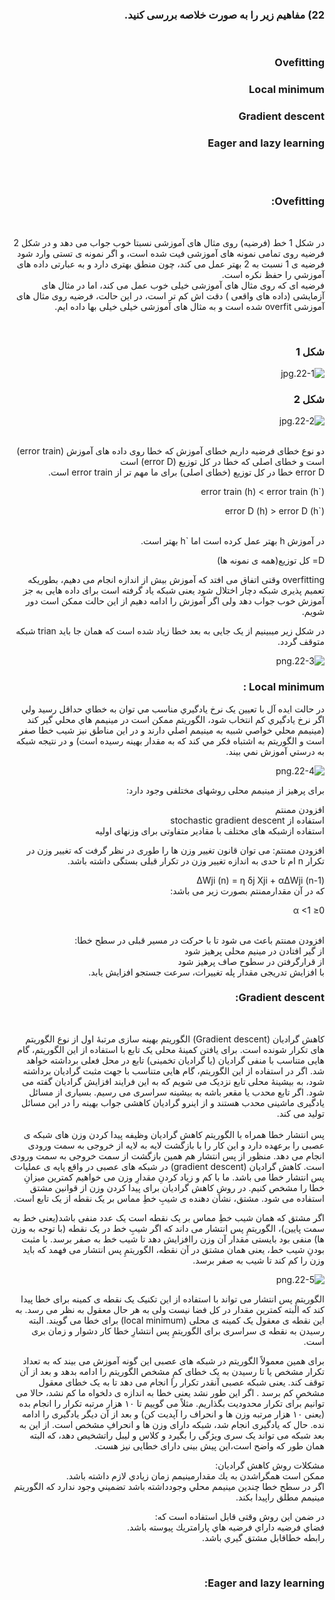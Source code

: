 

<div dir="rtl">
  
  ### 22) مفاهیم زیر را به صورت خلاصه بررسی کنید.
  <br/>
  
  ### Ovefitting
  ### Local minimum
  ### Gradient descent
  ### Eager and lazy learning
  <br/><br/>
  
  ### Ovefitting:
  <br/>
  
  در شکل 1 خط (فرضیه) روی مثال های آموزشی نسبتا خوب جواب می دهد و
  در شکل 2 فرضیه روی تمامی نمونه های آموزشی فیت شده است، و اگر نمونه ی تستی وارد شود فرضیه ی 1  نسبت به 2 بهتر عمل می کند، چون منطق بهتری دارد و به عبارتی داده های 
   آموزشي را حفظ نکره است. 
   <br/>
  فرضیه ای که روی مثال های آموزشی خیلی خوب عمل می کند، اما در مثال های آزمایشی (داده های واقعی ) دقت اش کم تر است، 
  در اين حالت، فرضیه روی مثال های آموزشی overfit شده است
  و به مثال های آموزشی خیلی خیلی بها داده ايم.
 
  <br/>
  
  ### شکل 1
  
  ![22-1.jpg](https://github.com/semnan-university-ai/machine-learning-class/blob/main/excersiecs/smahdimoghaddasi/EXC%20(22)/22-1.jpg)
       
  ### شکل 2
  
   ![22-2.jpg](https://github.com/semnan-university-ai/machine-learning-class/blob/main/excersiecs/smahdimoghaddasi/EXC%20(22)/22-2.jpg) 
    
   <br/>
  
   <div dir="rtl">
   دو نوع خطای فرضیه داریم خطای آموزش که خطا روی داده های آموزش (error train) است و خطای اصلی که خطا در کل توزیع (error D) است 
    <br/>  
  error D خطا در کل توزیع (خطای اصلی) برای ما مهم تر از error train است.
  <br/>
  
  
  error train (h) < error train (h`)  <br/>
  
  error D (h) > error D (h`)
  <br/>
  <br/>
  <div dir="rtl">
   در آموزش h بهتر عمل کرده است اما `h بهتر است. 
   <div/>
  
   D= کل توزیع(همه ی نمونه ها)
   <br/>
     <div dir="rtl"> 
       overfitting وقتی اتفاق می افتد که آموزش بیش از اندازه انجام می دهیم، بطوریکه تعمیم پذیری شبکه دچار اختلال شود  یعنی شبکه یاد گرفته است برای داده هایی به جز آموزش خوب جواب دهد ولی اگر آموزش را ادامه دهیم از این حالت ممکن است دور شویم. 
   
 در شکل زیر میبینیم از یک جایی به بعد خطا زیاد شده است که همان جا باید trian شبکه متوقف گردد.
  <br/>
      
 ![22-3.png](https://github.com/semnan-university-ai/machine-learning-class/blob/main/excersiecs/smahdimoghaddasi/EXC%20(22)/22-3.png)
       
 ### Local minimum :  
       
 
در حالت ايده آل با تعيين يک نرخ يادگيري مناسب مي توان به خطاي حداقل رسيد ولي اگر نرخ يادگيري کم انتخاب شود، الگوريتم ممکن است در مينيمم هاي محلي گير کند 
(مينيمم محلي خواصي شبيه به مينيمم اصلي دارند و در اين مناطق نيز شيب خطا صفر است و الگوريتم به اشتباه فکر مي کند که به مقدار بهينه رسيده است)
و در نتيجه شبکه به درستي آموزش نمي بيند.
       
 ![22-4.png](https://github.com/semnan-university-ai/machine-learning-class/blob/main/excersiecs/smahdimoghaddasi/EXC%20(22)/22-4.png)
       
    

برای پرهیز از مینیمم محلی روشهای مختلفی وجود دارد:
       
افزودن ممنتم<br/>
استفاده از stochastic gradient descent
<br/>
استفاده ازشبکه های مختلف با مقادیر متفاوتی برای وزنهای اولیه

افزودن ممنتم:
می توان قانون تغییر وزن ها را طوری در نظر گرفت که تغییر وزن در تکرار n ام تا حدی به اندازه تغییر وزن در تکرار قبلی بستگی داشته باشد.
 <div/>
ΔWji (n) = η δj Xji + αΔWji (n-1)
<div dir="rtl">
    که در آن مقدارممنتم بصورت زیر می باشد:
           
0≤ α <1
        
<br/>     
افزودن ممنتم باعث می شود تا با حرکت در مسیر قبلی در سطح خطا:
<br/>
از گیر افتادن در مینیم محلی پرهیز شود
<br/>
از قرارگرفتن در سطوح صاف پرهیز شود
<br/>
با افزایش تدریجی مقدار پله تغییرات، سرعت جستجو افزایش یابد.
 <br/> 
  
  ### Gradient descent:
  <br/>
  
  
کاهش گرادیان (Gradient descent) الگوریتم بهینه سازی مرتبهٔ اول از نوع الگوریتم های تکرار شونده است. برای یافتن کمینهٔ محلی یک تابع با استفاده از این الگوریتم، گام هایی متناسب با منفی گرادیان (یا گرادیان تخمینی) تابع در محل فعلی برداشته خواهد شد.
 اگر در استفاده از این الگوریتم، گام هایی متناسب با جهت مثبت گرادیان برداشته شود، به بیشینهٔ محلی تابع نزدیک می شویم که به این فرایند افزایش گرادیان گفته می شود. 
اگر تابع محدب یا مقعر باشه به بیشینه سراسری می رسیم. بسیاری از مسائل یادگیری ماشینی محدب هستند و از اینرو گرادیان کاهشی جواب بهینه را در این مسائل تولید می کند.
<br/>
<br/>
پس انتشار خطا همراه با الگوریتم کاهش گرادیان وظیفه  پیدا کردن وزن های شبکه ی عصبی را برعهده دارد و این کار را با بازگشت لایه به لایه از خروجی به سمت ورودی انجام می دهد. منظور از پس انتشار هم همین بازگشت از سمت خروجی به سمت ورودی است.
کاهش گرادیان (gradient descent) در شبکه های عصبی در واقع پایه ی عملیات پس انتشار خطا می باشد.
ما با کم و زیاد کردنِ مقدارِ وزن می خواهیم کمترین میزانِ خطا را مشخص کنیم.
در روشِ کاهش گرادیان برای پیدا کردن وزن از قوانین مشتق استفاده می شود. مشتق، نشان دهنده ی شیبِ خطِ مماس بر یک نقطه از یک تابع است.

 اگر مشتق که همان شیب خطِ مماس بر یک نقطه است یک عدد منفی باشد(یعنی خط به سمت پایین)، الگوریتمِ پس انتشار می داند که اگر شیبِ خط در یک نقطه (با توجه به وزن ها) منفی بود بایستی مقدار آن وزن راافزایش دهد تا شیب خط به صفر برسد.
 با مثبت بودنِ شیب خط، یعنی همان مشتق در آن نقطه، الگوریتمِ پس انتشار می فهمد که باید وزن را کم کند تا شیب به صفر برسد.
  
 ![22-5.png](https://github.com/semnan-university-ai/machine-learning-class/blob/main/excersiecs/smahdimoghaddasi/EXC%20(22)/22-5.png)
  
الگوریتمِ پس انتشار می تواند با استفاده از این تکنیک یک نقطه ی کمینه برای خطا پیدا کند که البته کمترین مقدار در کل فضا نیست ولی به هر حال معقول به نظر می رسد. به این نقطه ی معقول یک کمینه ی محلی (local minimum) برای خطا می گویند. 
البته رسیدن به نقطه ی سراسری برای الگوریتمِ پس انتشارِ خطا کار دشوار و زمان بری است.

برای همین معمولاً الگوریتم در شبکه های عصبی این گونه آموزش می بیند که به تعداد تکرار مشخص یا تا رسیدن به یک خطای کمِ مشخص الگوریتم را ادامه بدهد و بعد از آن توقف کند. یعنی شبکه عصبی آنقدر تکرار را انجام می دهد تا به یک خطای معقول مشخصِ کم برسد .
 اگر این طور نشد یعنی خطا به اندازه ی دلخواه ما کم نشد، حالا می توانیم برای تکرار محدودیت بگذاریم. مثلاً می گوییم تا ۱۰ هزار مرتبه تکرار را انجام بده (یعنی ۱۰ هزار مرتبه وزن ها و انحراف را آپدیت کن) و بعد از آن دیگر یادگیری را ادامه نده.
حال که یادگیری انجام شد، شبکه دارای وزن ها و انحرافِ مشخص است. از این به بعد شبکه می تواند یک سری ویژگی را بگیرد و کلاس و لیبل راتشخیص دهد، که البته همان طور که واضح است،این پیش بینی دارای خطایی نیز هست.
<br/> 
  
 مشکلات روش کاهش گرادیان:
 <br/>
ممكن است همگراشدن به يك مقدارمينيمم زمان زيادي لازم داشته باشد.
 <br/> 
اگر در سطح خطا چندين مينيمم محلي وجودداشته باشد تضميني وجود ندارد كه الگوريتم 
مينيمم مطلق راپيدا بكند.
  
در ضمن این روش وقتی قابل استفاده است که:
<br/>
فضاي فرضيه داراي فرضيه هاي پارامتريك پيوسته باشد.
<br/>
رابطه خطاقابل مشتق گيري باشد.
  
 <br/>
  
 ### Eager and lazy learning:
       
      
  
      
      
  

